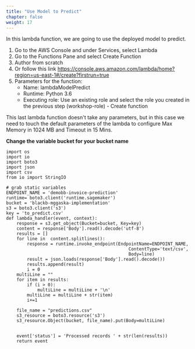 ```yaml
---
title: "Use Model to Predict"
chapter: false
weight: 17
---
```


In this lambda function,  we are going to use the deployed model to predict. 

 1. Go to the AWS Console and under Services, select Lambda
 2. Go to the Functions Pane and select Create Function
 3. Author from scratch
 4. Or follow this link https://console.aws.amazon.com/lambda/home?region=us-east-1#/create?firstrun=true
 5. Parameters for the function:
     * Name: lambdaModelPredict
     * Runtime: Python 3.6
     * Executing role: Use an existing role and select the role you created in the previous step (workshop-role) - Create function

This last lambda function doesn't take any parameters, but in this case we need to touch the default parameters of the lambda to configure Max Memory in 1024 MB and Timeout in 15 Mins.

__Change the variable bucket for your bucket name__
```
import os
import io
import boto3
import json
import csv
from io import StringIO

# grab static variables
ENDPOINT_NAME = 'demobb-invoice-prediction'
runtime= boto3.client('runtime.sagemaker')
bucket = 'blackb-mggaska-implementation'
s3 = boto3.client('s3')
key = 'to_predict.csv'
def lambda_handler(event, context):
    response = s3.get_object(Bucket=bucket, Key=key)
    content = response['Body'].read().decode('utf-8')
    results = []
    for line in  content.splitlines():
        response = runtime.invoke_endpoint(EndpointName=ENDPOINT_NAME,
                                               ContentType='text/csv',
                                               Body=line)
        result = json.loads(response['Body'].read().decode())
        results.append(result)
        i = 0
    multiLine = ""
    for item in results:
        if (i > 0):
            multiLine = multiLine + '\n'
        multiLine = multiLine + str(item)
        i+=1

    file_name = "predictions.csv"
    s3_resource = boto3.resource('s3')
    s3_resource.Object(bucket, file_name).put(Body=multiLine)


    event['status'] = 'Processed records ' + str(len(results))
    return event
```
